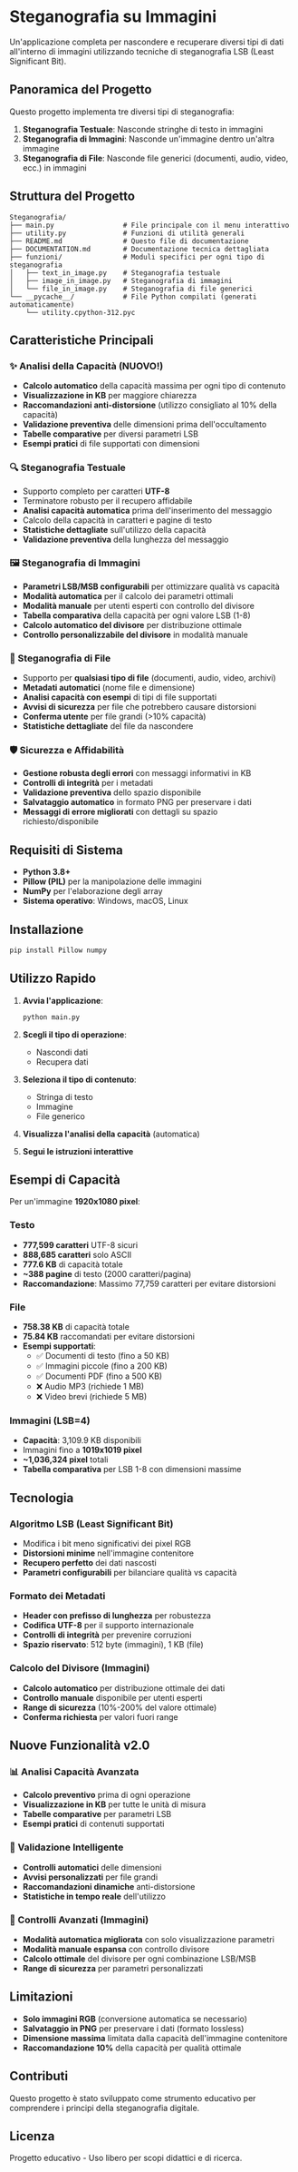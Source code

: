 # Steganografia su Immagini

Un'applicazione completa per nascondere e recuperare diversi tipi di dati all'interno di immagini utilizzando tecniche di steganografia LSB (Least Significant Bit).

## Panoramica del Progetto

Questo progetto implementa tre diversi tipi di steganografia:

1. **Steganografia Testuale**: Nasconde stringhe di testo in immagini
2. **Steganografia di Immagini**: Nasconde un'immagine dentro un'altra immagine
3. **Steganografia di File**: Nasconde file generici (documenti, audio, video, ecc.) in immagini

## Struttura del Progetto

```
Steganografia/
├── main.py                 # File principale con il menu interattivo
├── utility.py              # Funzioni di utilità generali
├── README.md               # Questo file di documentazione
├── DOCUMENTATION.md        # Documentazione tecnica dettagliata
├── funzioni/               # Moduli specifici per ogni tipo di steganografia
│   ├── text_in_image.py    # Steganografia testuale
│   ├── image_in_image.py   # Steganografia di immagini
│   └── file_in_image.py    # Steganografia di file generici
└── __pycache__/            # File Python compilati (generati automaticamente)
    └── utility.cpython-312.pyc
```

## Caratteristiche Principali

### ✨ Analisi della Capacità (NUOVO!)
- **Calcolo automatico** della capacità massima per ogni tipo di contenuto
- **Visualizzazione in KB** per maggiore chiarezza
- **Raccomandazioni anti-distorsione** (utilizzo consigliato al 10% della capacità)
- **Validazione preventiva** delle dimensioni prima dell'occultamento
- **Tabelle comparative** per diversi parametri LSB
- **Esempi pratici** di file supportati con dimensioni

### 🔍 Steganografia Testuale
- Supporto completo per caratteri **UTF-8**
- Terminatore robusto per il recupero affidabile
- **Analisi capacità automatica** prima dell'inserimento del messaggio
- Calcolo della capacità in caratteri e pagine di testo
- **Statistiche dettagliate** sull'utilizzo della capacità
- **Validazione preventiva** della lunghezza del messaggio

### 🖼️ Steganografia di Immagini
- **Parametri LSB/MSB configurabili** per ottimizzare qualità vs capacità
- **Modalità automatica** per il calcolo dei parametri ottimali
- **Modalità manuale** per utenti esperti con controllo del divisore
- **Tabella comparativa** della capacità per ogni valore LSB (1-8)
- **Calcolo automatico del divisore** per distribuzione ottimale
- **Controllo personalizzabile del divisore** in modalità manuale

### 📁 Steganografia di File
- Supporto per **qualsiasi tipo di file** (documenti, audio, video, archivi)
- **Metadati automatici** (nome file e dimensione)
- **Analisi capacità con esempi** di tipi di file supportati
- **Avvisi di sicurezza** per file che potrebbero causare distorsioni
- **Conferma utente** per file grandi (>10% capacità)
- **Statistiche dettagliate** del file da nascondere

### 🛡️ Sicurezza e Affidabilità
- **Gestione robusta degli errori** con messaggi informativi in KB
- **Controlli di integrità** per i metadati
- **Validazione preventiva** dello spazio disponibile
- **Salvataggio automatico** in formato PNG per preservare i dati
- **Messaggi di errore migliorati** con dettagli su spazio richiesto/disponibile

## Requisiti di Sistema

- **Python 3.8+**
- **Pillow (PIL)** per la manipolazione delle immagini
- **NumPy** per l'elaborazione degli array
- **Sistema operativo**: Windows, macOS, Linux

## Installazione

```bash
pip install Pillow numpy
```

## Utilizzo Rapido

1. **Avvia l'applicazione**:
   ```bash
   python main.py
   ```

2. **Scegli il tipo di operazione**:
   - Nascondi dati
   - Recupera dati

3. **Seleziona il tipo di contenuto**:
   - Stringa di testo
   - Immagine
   - File generico

4. **Visualizza l'analisi della capacità** (automatica)

5. **Segui le istruzioni interattive**

## Esempi di Capacità

Per un'immagine **1920x1080 pixel**:

### Testo
- **777,599 caratteri** UTF-8 sicuri
- **888,685 caratteri** solo ASCII
- **777.6 KB** di capacità totale
- **~388 pagine** di testo (2000 caratteri/pagina)
- **Raccomandazione**: Massimo 77,759 caratteri per evitare distorsioni

### File
- **758.38 KB** di capacità totale
- **75.84 KB** raccomandati per evitare distorsioni
- **Esempi supportati**:
  - ✅ Documenti di testo (fino a 50 KB)
  - ✅ Immagini piccole (fino a 200 KB)
  - ✅ Documenti PDF (fino a 500 KB)
  - ❌ Audio MP3 (richiede 1 MB)
  - ❌ Video brevi (richiede 5 MB)

### Immagini (LSB=4)
- **Capacità**: 3,109.9 KB disponibili
- Immagini fino a **1019x1019 pixel**
- **~1,036,324 pixel** totali
- **Tabella comparativa** per LSB 1-8 con dimensioni massime

## Tecnologia

### Algoritmo LSB (Least Significant Bit)
- Modifica i bit meno significativi dei pixel RGB
- **Distorsioni minime** nell'immagine contenitore
- **Recupero perfetto** dei dati nascosti
- **Parametri configurabili** per bilanciare qualità vs capacità

### Formato dei Metadati
- **Header con prefisso di lunghezza** per robustezza
- **Codifica UTF-8** per il supporto internazionale
- **Controlli di integrità** per prevenire corruzioni
- **Spazio riservato**: 512 byte (immagini), 1 KB (file)

### Calcolo del Divisore (Immagini)
- **Calcolo automatico** per distribuzione ottimale dei dati
- **Controllo manuale** disponibile per utenti esperti
- **Range di sicurezza** (10%-200% del valore ottimale)
- **Conferma richiesta** per valori fuori range

## Nuove Funzionalità v2.0

### 📊 Analisi Capacità Avanzata
- **Calcolo preventivo** prima di ogni operazione
- **Visualizzazione in KB** per tutte le unità di misura
- **Tabelle comparative** per parametri LSB
- **Esempi pratici** di contenuti supportati

### 🎯 Validazione Intelligente
- **Controlli automatici** delle dimensioni
- **Avvisi personalizzati** per file grandi
- **Raccomandazioni dinamiche** anti-distorsione
- **Statistiche in tempo reale** dell'utilizzo

### 🔧 Controlli Avanzati (Immagini)
- **Modalità automatica migliorata** con solo visualizzazione parametri
- **Modalità manuale espansa** con controllo divisore
- **Calcolo ottimale** del divisore per ogni combinazione LSB/MSB
- **Range di sicurezza** per parametri personalizzati

## Limitazioni

- **Solo immagini RGB** (conversione automatica se necessario)
- **Salvataggio in PNG** per preservare i dati (formato lossless)
- **Dimensione massima** limitata dalla capacità dell'immagine contenitore
- **Raccomandazione 10%** della capacità per qualità ottimale

## Contributi

Questo progetto è stato sviluppato come strumento educativo per comprendere i principi della steganografia digitale.

## Licenza

Progetto educativo - Uso libero per scopi didattici e di ricerca.
